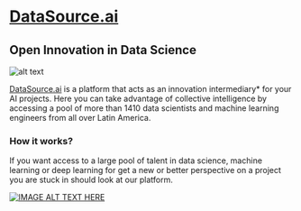 # [DataSource.ai](https://www.datasource.ai) 
## Open Innovation in Data Science

![alt text](https://www.canva.com/design/DAEDZdIaXuw/6Nnsp1ukzPunOvjQRg9OzQ/view?utm_content=DAEDZdIaXuw&utm_campaign=designshare&utm_medium=link&utm_source=sharebutton "DataSource.ai")


[DataSource.ai](https://www.datasource.ai) is a platform that acts as an innovation intermediary* for your AI projects. Here you can take advantage of collective intelligence by accessing a pool of more than 1410 data scientists and machine learning engineers from all over Latin America.

### How it works?
If you want access to a large pool of talent in data science, machine learning or deep learning for get a new or better perspective on a project you are stuck in should look at our platform.

[![IMAGE ALT TEXT HERE](https://img.youtube.com/vi/veG3tt4XJOU/0.jpg)](https://www.youtube.com/watch?v=veG3tt4XJOU)


